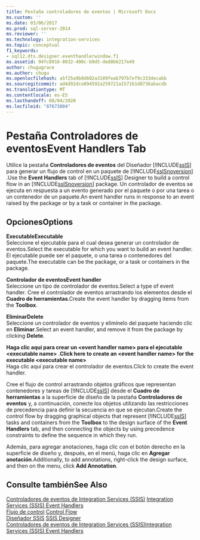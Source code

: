 ```yaml
---
title: Pestaña controladores de eventos | Microsoft Docs
ms.custom: ''
ms.date: 03/06/2017
ms.prod: sql-server-2014
ms.reviewer: ''
ms.technology: integration-services
ms.topic: conceptual
f1_keywords:
- sql12.dts.designer.eventhandlerwindow.f1
ms.assetid: 94fc8916-8032-490c-b9d5-ded8b6217e49
author: chugugrace
ms.author: chugu
ms.openlocfilehash: a5f25a9b0d602a3189feab797b7ef9c333decabb
ms.sourcegitcommit: ad4d92dce894592a259721a1571b1d8736abacdb
ms.translationtype: MT
ms.contentlocale: es-ES
ms.lasthandoff: 08/04/2020
ms.locfileid: "87673804"
---
```

# <a name="event-handlers-tab"></a><span data-ttu-id="8d568-102">Pestaña Controladores de eventos</span><span class="sxs-lookup"><span data-stu-id="8d568-102">Event Handlers Tab</span></span>
  <span data-ttu-id="8d568-103">Utilice la pestaña **Controladores de eventos** del Diseñador [!INCLUDE[ssIS](../includes/ssis-md.md)] para generar un flujo de control en un paquete de [!INCLUDE[ssISnoversion](../includes/ssisnoversion-md.md)] .</span><span class="sxs-lookup"><span data-stu-id="8d568-103">Use the **Event Handlers** tab of [!INCLUDE[ssIS](../includes/ssis-md.md)] Designer to build a control flow in an [!INCLUDE[ssISnoversion](../includes/ssisnoversion-md.md)] package.</span></span> <span data-ttu-id="8d568-104">Un controlador de eventos se ejecuta en respuesta a un evento generado por el paquete o por una tarea o un contenedor de un paquete.</span><span class="sxs-lookup"><span data-stu-id="8d568-104">An event handler runs in response to an event raised by the package or by a task or container in the package.</span></span>  
  
## <a name="options"></a><span data-ttu-id="8d568-105">Opciones</span><span class="sxs-lookup"><span data-stu-id="8d568-105">Options</span></span>  
 <span data-ttu-id="8d568-106">**Executable**</span><span class="sxs-lookup"><span data-stu-id="8d568-106">**Executable**</span></span>  
 <span data-ttu-id="8d568-107">Seleccione el ejecutable para el cual desea generar un controlador de eventos.</span><span class="sxs-lookup"><span data-stu-id="8d568-107">Select the executable for which you want to build an event handler.</span></span> <span data-ttu-id="8d568-108">El ejecutable puede ser el paquete, o una tarea o contenedores del paquete.</span><span class="sxs-lookup"><span data-stu-id="8d568-108">The executable can be the package, or a task or containers in the package.</span></span>  
  
 <span data-ttu-id="8d568-109">**Controlador de eventos**</span><span class="sxs-lookup"><span data-stu-id="8d568-109">**Event handler**</span></span>  
 <span data-ttu-id="8d568-110">Seleccione un tipo de controlador de eventos.</span><span class="sxs-lookup"><span data-stu-id="8d568-110">Select a type of event handler.</span></span> <span data-ttu-id="8d568-111">Cree el controlador de eventos arrastrando los elementos desde el **Cuadro de herramientas**.</span><span class="sxs-lookup"><span data-stu-id="8d568-111">Create the event handler by dragging items from the **Toolbox**.</span></span>  
  
 <span data-ttu-id="8d568-112">**Eliminar**</span><span class="sxs-lookup"><span data-stu-id="8d568-112">**Delete**</span></span>  
 <span data-ttu-id="8d568-113">Seleccione un controlador de eventos y elimínelo del paquete haciendo clic en **Eliminar**.</span><span class="sxs-lookup"><span data-stu-id="8d568-113">Select an event handler, and remove it from the package by clicking **Delete**.</span></span>  
  
 <span data-ttu-id="8d568-114">**Haga clic aquí para crear un \<event handler name> para el ejecutable \<executable name>** .</span><span class="sxs-lookup"><span data-stu-id="8d568-114">**Click here to create an \<event handler name> for the executable \<executable name>**</span></span>  
 <span data-ttu-id="8d568-115">Haga clic aquí para crear el controlador de eventos.</span><span class="sxs-lookup"><span data-stu-id="8d568-115">Click to create the event handler.</span></span>  
  
 <span data-ttu-id="8d568-116">Cree el flujo de control arrastrando objetos gráficos que representan contenedores y tareas de [!INCLUDE[ssIS](../includes/ssis-md.md)] desde el **Cuadro de herramientas** a la superficie de diseño de la pestaña **Controladores de eventos** y, a continuación, conecte los objetos utilizando las restricciones de precedencia para definir la secuencia en que se ejecutan.</span><span class="sxs-lookup"><span data-stu-id="8d568-116">Create the control flow by dragging graphical objects that represent [!INCLUDE[ssIS](../includes/ssis-md.md)] tasks and containers from the **Toolbox** to the design surface of the **Event Handlers** tab, and then connecting the objects by using precedence constraints to define the sequence in which they run.</span></span>  
  
 <span data-ttu-id="8d568-117">Además, para agregar anotaciones, haga clic con el botón derecho en la superficie de diseño y, después, en el menú, haga clic en **Agregar anotación**.</span><span class="sxs-lookup"><span data-stu-id="8d568-117">Additionally, to add annotations, right-click the design surface, and then on the menu, click **Add Annotation**.</span></span>  
  
## <a name="see-also"></a><span data-ttu-id="8d568-118">Consulte también</span><span class="sxs-lookup"><span data-stu-id="8d568-118">See Also</span></span>  
 <span data-ttu-id="8d568-119">[Controladores de eventos de Integration Services &#40;SSIS&#41;](integration-services-ssis-event-handlers.md) </span><span class="sxs-lookup"><span data-stu-id="8d568-119">[Integration Services &#40;SSIS&#41; Event Handlers](integration-services-ssis-event-handlers.md) </span></span>  
 <span data-ttu-id="8d568-120">[Flujo de control](control-flow/control-flow.md) </span><span class="sxs-lookup"><span data-stu-id="8d568-120">[Control Flow](control-flow/control-flow.md) </span></span>  
 <span data-ttu-id="8d568-121">[Diseñador SSIS](ssis-designer.md) </span><span class="sxs-lookup"><span data-stu-id="8d568-121">[SSIS Designer](ssis-designer.md) </span></span>  
 [<span data-ttu-id="8d568-122">Controladores de eventos de Integration Services &#40;SSIS&#41;</span><span class="sxs-lookup"><span data-stu-id="8d568-122">Integration Services &#40;SSIS&#41; Event Handlers</span></span>](integration-services-ssis-event-handlers.md)  
  
  
